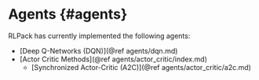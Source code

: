 # Agents {#agents}

RLPack has currently implemented the following agents: 
- [Deep Q-Networks (DQN)](@ref agents/dqn.md)
- [Actor Critic Methods](@ref agents/actor_critic/index.md)
  - [Synchronized Actor-Critic (A2C)](@ref agents/actor_critic/a2c.md)
